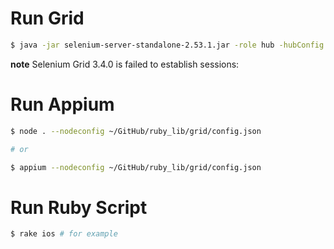 # Run Grid

```bash
$ java -jar selenium-server-standalone-2.53.1.jar -role hub -hubConfig hub_config.json
```

**note**
Selenium Grid 3.4.0 is failed to establish sessions: 

# Run Appium

```bash
$ node . --nodeconfig ~/GitHub/ruby_lib/grid/config.json

# or

$ appium --nodeconfig ~/GitHub/ruby_lib/grid/config.json
```

# Run Ruby Script

```bash
$ rake ios # for example
```
